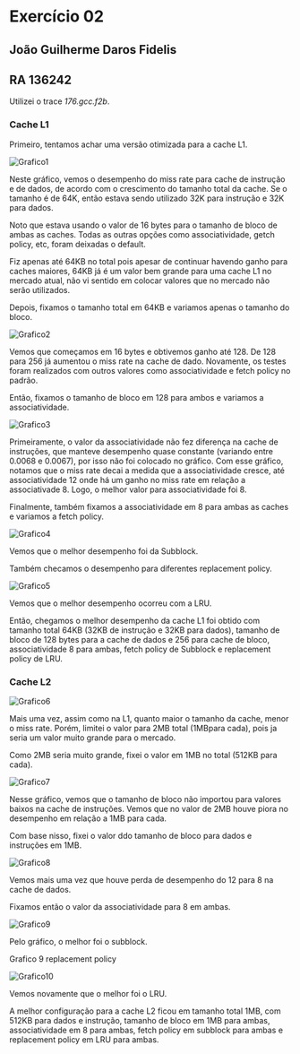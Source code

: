 # Exercício 02
## João Guilherme Daros Fidelis
## RA 136242

Utilizei o trace *176.gcc.f2b*.

### Cache L1

Primeiro, tentamos achar uma versão otimizada para a cache L1.

![Grafico1](/exercicio2/imagens/miss-x-cachesize.png "Fig 1")

Neste gráfico, vemos o desempenho do miss rate para cache de instrução e de dados, de acordo com o crescimento do tamanho total da cache. Se o tamanho é de 64K, então estava sendo utilizado 32K para instrução e 32K para dados.

Noto que estava usando o valor de 16 bytes para o tamanho de bloco de ambas as caches. Todas as outras opções como associatividade, getch policy, etc, foram deixadas o default.

Fiz apenas até 64KB no total pois apesar de continuar havendo ganho para caches maiores, 64KB já é um valor bem grande para uma cache L1 no mercado atual, não vi sentido em colocar valores que no mercado não serão utilizados.

Depois, fixamos o tamanho total em 64KB e variamos apenas o tamanho do bloco.

![Grafico2](/exercicio2/imagens/miss-x-block-l1.png "Fig 2")

Vemos que começamos em 16 bytes e obtivemos ganho até 128. De 128 para 256 já aumentou o miss rate na cache de dado. Novamente, os testes foram realizados com outros valores como associatividade e fetch policy no padrão.

Então, fixamos o tamanho de bloco em 128 para ambos e variamos a associatividade.

![Grafico3](/exercicio2/imagens/miss-x-assoc-l1.png "Fig 3")

Primeiramente, o valor da associatividade não fez diferença na cache de instruções, que manteve desempenho quase constante (variando entre 0.0068 e 0.0067), por isso não foi colocado no gráfico. Com esse gráfico, notamos que o miss rate decai a medida que a associatividade cresce, até associatividade 12 onde há um ganho no miss rate em relação a associativade 8. Logo, o melhor valor para associatividade foi 8.

Finalmente, também fixamos a associatividade em 8 para ambas as caches e variamos a fetch policy.

![Grafico4](/exercicio2/imagens/miss-x-fetch-l1.png "Fig 4")

Vemos que o melhor desempenho foi da Subblock.

Também checamos o desempenho para diferentes replacement policy.

![Grafico5](/exercicio2/imagens/miss-x-repl-l1.png "Fig 5")

Vemos que o melhor desempenho ocorreu com a LRU.

Então, chegamos o melhor desempenho da cache L1 foi obtido com tamanho total 64KB (32KB de instrução e 32KB para dados), tamanho de bloco de 128 bytes para a cache de dados e 256 para cache de bloco, associatividade 8 para ambas, fetch policy de Subblock e replacement policy de LRU.

### Cache L2

![Grafico6](/exercicio2/imagens/miss-x-totalcache-l2.png "Fig 6")

Mais uma vez, assim como na L1, quanto maior o tamanho da cache, menor o miss rate. Porém, limitei o valor para 2MB total (1MBpara cada), pois ja seria um valor muito grande para o mercado.

Como 2MB seria muito grande, fixei o valor em 1MB no total (512KB para cada).

![Grafico7](/exercicio2/imagens/miss-x-block-l2.png "Fig 7")

Nesse gráfico, vemos que o tamanho de bloco não importou para valores baixos na cache de instruções. Vemos que no valor de 2MB houve piora no desempenho em relação a 1MB para cada.

Com base nisso, fixei o valor ddo tamanho de bloco para dados e instruções em 1MB.

![Grafico8](/exercicio2/imagens/miss-x-assoc-l2.png "Fig 8")

Vemos mais uma vez que houve perda de desempenho do 12 para 8 na cache de dados.

Fixamos então o valor da associatividade para 8 em ambas.

![Grafico9](/exercicio2/imagens/miss-x-fetch-l2.png "Fig 9")

Pelo gráfico, o melhor foi o subblock.

Grafico 9 replacement policy

![Grafico10](/exercicio2/imagens/miss-x-repl-l2.png "Fig 10")

Vemos novamente que o melhor foi o LRU.

A melhor configuração para a cache L2 ficou em tamanho total 1MB, com 512KB para dados e instrução, tamanho de bloco em 1MB para ambas, associatividade em 8 para ambas, fetch policy em subblock para ambas e replacement policy em LRU para ambas.